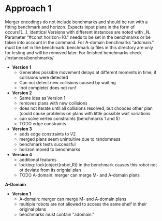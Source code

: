 # Approach 1

Merger encodings do not include benchmarks and should be run with a fitting benchmark and horizon. Expects input plans in the form of occurs1(...). Identical Versions with different instances are noted with \_N. Parameter "#const horizon=10." needs to be set in the benchmarks or be taken into account in the command. For A-domain benchmarks "adomain." must be set in the benchmark. 
benchmark.lp files in this directory are only for testing and will be removed later. For finished benchmarks check /instances/benchmarks/

- **Version 1**
    + Generates possible movement delays at different moments in time, if collisions were detected
    + Can not detect new collisions caused by waiting
    + !not complete/ does not run!
- **Version 2**
    + Same idea as Version 1
    + removes plans with new collisions
    + does not iterate until all collisions resolved, but chooces other plan (could cause problems on plans with little possible wait variations
    + can solve vertex constraints (benchmarks 1 and 5)
    + TODO edge constraints
- **Version 3**
    + adds edge constraints to V2
    + merged plans seem unintuitive due to randomness
    + benchmark tests successful
    + horizon moved to benchmarks
- **Version 4**
    + additional features
    + locking: lock(object(robot,R)) in the benchmark causes this robot not ot deviate from its orignial plan
    + TODO A-domain: merger can merge M- and A-domain plans

**A-Domain**
- **Version 1**
    + A-domain: merger can merge M- and A-domain plans
    + multiple robots are not allowed to access the same shelf in their original plans
    + benchmarks must contain "adomain." 

